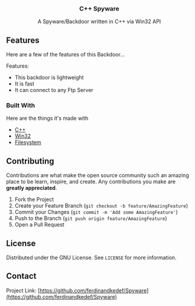 <!-- PROJECT LOGO -->
<br />
<p align="center">

  <h3 align="center">C++ Spyware</h3>

  <p align="center">
    A Spyware/Backdoor written in C++ via Win32 API
    <br />
</p>




<!-- ABOUT THE PROJECT -->
## Features

Here are a few of the features of this Backdoor...
 
Features:
* This backdoor is lightweight
* It is fast
* It can connect to any Ftp Server



### Built With

Here are the things it's made with
* [C++](http://cppreference.com)
* [Win32](https://microsoft.com)
* [Filesystem](http://cppreference.com)



<!-- CONTRIBUTING -->
## Contributing

Contributions are what make the open source community such an amazing place to be learn, inspire, and create. Any contributions you make are **greatly appreciated**.

1. Fork the Project
2. Create your Feature Branch (`git checkout -b feature/AmazingFeature`)
3. Commit your Changes (`git commit -m 'Add some AmazingFeature'`)
4. Push to the Branch (`git push origin feature/AmazingFeature`)
5. Open a Pull Request



<!-- LICENSE -->
## License

Distributed under the GNU License. See `LICENSE` for more information.



<!-- CONTACT -->
## Contact

Project Link: [https://github.com/ferdinandkedef/Spyware](https://github.com/ferdinandkedef/Spyware)
